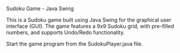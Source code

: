 Sudoku Game - Java Swing

This is a Sudoku game built using Java Swing for the graphical user interface (GUI). 
The game features a 9x9 Sudoku grid, with pre-filled numbers, and supports Undo/Redo functionality.

Start the game program from the SudokuPlayer.java file.
